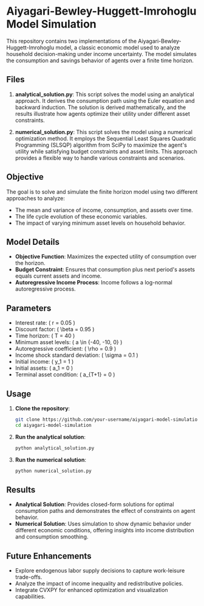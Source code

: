 # Aiyagari-Bewley-Huggett-Imrohoglu Model Simulation

This repository contains two implementations of the Aiyagari-Bewley-Huggett-Imrohoglu model, a classic economic model used to analyze household decision-making under income uncertainty. The model simulates the consumption and savings behavior of agents over a finite time horizon.

## Files

1. **analytical_solution.py**: This script solves the model using an analytical approach. It derives the consumption path using the Euler equation and backward induction. The solution is derived mathematically, and the results illustrate how agents optimize their utility under different asset constraints.

2. **numerical_solution.py**: This script solves the model using a numerical optimization method. It employs the Sequential Least Squares Quadratic Programming (SLSQP) algorithm from SciPy to maximize the agent's utility while satisfying budget constraints and asset limits. This approach provides a flexible way to handle various constraints and scenarios.

## Objective

The goal is to solve and simulate the finite horizon model using two different approaches to analyze:

- The mean and variance of income, consumption, and assets over time.
- The life cycle evolution of these economic variables.
- The impact of varying minimum asset levels on household behavior.

## Model Details

- **Objective Function**: Maximizes the expected utility of consumption over the horizon.
- **Budget Constraint**: Ensures that consumption plus next period's assets equals current assets and income.
- **Autoregressive Income Process**: Income follows a log-normal autoregressive process.

## Parameters

- Interest rate: \( r = 0.05 \)
- Discount factor: \( \beta = 0.95 \)
- Time horizon: \( T = 40 \)
- Minimum asset levels: \( a \in \{-40, -10, 0\} \)
- Autoregressive coefficient: \( \rho = 0.9 \)
- Income shock standard deviation: \( \sigma = 0.1 \)
- Initial income: \( y_1 = 1 \)
- Initial assets: \( a_1 = 0 \)
- Terminal asset condition: \( a_{T+1} = 0 \)

## Usage

1. **Clone the repository**:
   ```bash
   git clone https://github.com/your-username/aiyagari-model-simulation.git
   cd aiyagari-model-simulation
   ```

2. **Run the analytical solution**:
   ```bash
   python analytical_solution.py
   ```

3. **Run the numerical solution**:
   ```bash
   python numerical_solution.py
   ```

## Results

- **Analytical Solution**: Provides closed-form solutions for optimal consumption paths and demonstrates the effect of constraints on agent behavior.
- **Numerical Solution**: Uses simulation to show dynamic behavior under different economic conditions, offering insights into income distribution and consumption smoothing.

## Future Enhancements

- Explore endogenous labor supply decisions to capture work-leisure trade-offs.
- Analyze the impact of income inequality and redistributive policies.
- Integrate CVXPY for enhanced optimization and visualization capabilities.
